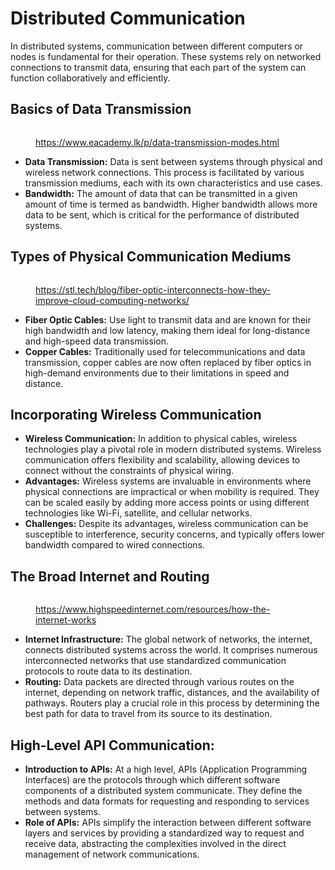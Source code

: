 # Distributed Communication

In distributed systems, communication between different computers or nodes is fundamental for their operation. These systems rely on networked connections to transmit data, ensuring that each part of the system can function collaboratively and efficiently.

## **Basics of Data Transmission**

<figure><img src="../../../.gitbook/assets/image (77).png" alt=""><figcaption><p><a href="https://www.eacademy.lk/p/data-transmission-modes.html">https://www.eacademy.lk/p/data-transmission-modes.html</a></p></figcaption></figure>

* **Data Transmission:** Data is sent between systems through physical and wireless network connections. This process is facilitated by various transmission mediums, each with its own characteristics and use cases.
* **Bandwidth:** The amount of data that can be transmitted in a given amount of time is termed as bandwidth. Higher bandwidth allows more data to be sent, which is critical for the performance of distributed systems.

## **Types of Physical Communication Mediums**

<figure><img src="../../../.gitbook/assets/image (78).png" alt=""><figcaption><p><a href="https://stl.tech/blog/fiber-optic-interconnects-how-they-improve-cloud-computing-networks/">https://stl.tech/blog/fiber-optic-interconnects-how-they-improve-cloud-computing-networks/</a></p></figcaption></figure>

* **Fiber Optic Cables:** Use light to transmit data and are known for their high bandwidth and low latency, making them ideal for long-distance and high-speed data transmission.
* **Copper Cables:** Traditionally used for telecommunications and data transmission, copper cables are now often replaced by fiber optics in high-demand environments due to their limitations in speed and distance.

## **Incorporating Wireless Communication**

* **Wireless Communication:** In addition to physical cables, wireless technologies play a pivotal role in modern distributed systems. Wireless communication offers flexibility and scalability, allowing devices to connect without the constraints of physical wiring.
* **Advantages:** Wireless systems are invaluable in environments where physical connections are impractical or when mobility is required. They can be scaled easily by adding more access points or using different technologies like Wi-Fi, satellite, and cellular networks.
* **Challenges:** Despite its advantages, wireless communication can be susceptible to interference, security concerns, and typically offers lower bandwidth compared to wired connections.

## **The Broad Internet and Routing**

<figure><img src="../../../.gitbook/assets/image (79).png" alt=""><figcaption><p><a href="https://www.highspeedinternet.com/resources/how-the-internet-works">https://www.highspeedinternet.com/resources/how-the-internet-works</a></p></figcaption></figure>

* **Internet Infrastructure:** The global network of networks, the internet, connects distributed systems across the world. It comprises numerous interconnected networks that use standardized communication protocols to route data to its destination.
* **Routing:** Data packets are directed through various routes on the internet, depending on network traffic, distances, and the availability of pathways. Routers play a crucial role in this process by determining the best path for data to travel from its source to its destination.

## **High-Level API Communication:**

* **Introduction to APIs:** At a high level, APIs (Application Programming Interfaces) are the protocols through which different software components of a distributed system communicate. They define the methods and data formats for requesting and responding to services between systems.
* **Role of APIs:** APIs simplify the interaction between different software layers and services by providing a standardized way to request and receive data, abstracting the complexities involved in the direct management of network communications.

